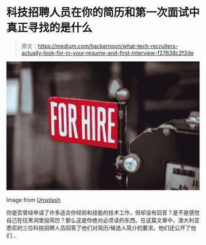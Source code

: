 # 科技招聘人员在你的简历和第一次面试中真正寻找的是什么

> 原文：<https://medium.com/hackernoon/what-tech-recruiters-actually-look-for-in-your-resume-and-first-interview-f27638c2f2de>

![](img/8043421a416a07711bca8b7a18908cb4.png)

Image from [Unsplash](https://unsplash.com/photos/fY8Jr4iuPQM)

你是否曾经申请了许多适合你经验和技能的技术工作，但却没有回音？是不是感觉自己在往黑洞里投简历？那么这是你绝对必须读的东西。在这篇文章中，澳大利亚悉尼的三位科技招聘人员回答了他们对简历/候选人简介的要求。他们还公开了他们…